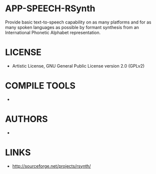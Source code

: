 APP-SPEECH-RSynth
=================

Provide basic text-to-speech capability on as many platforms and for as many spoken languages as possible by formant synthesis from an International Phonetic Alphabet representation.

LICENSE
===============
* Artistic License, GNU General Public License version 2.0 (GPLv2)

COMPILE TOOLS
===============
* 

AUTHORS
===============
* 

LINKS
===============
* http://sourceforge.net/projects/rsynth/
